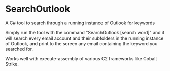 # SearchOutlook
A C# tool to search through a running instance of Outlook for keywords


Simply run the tool with the command "SearchOutlook [search word]" and it will search every email account and their subfolders in the running instance of Outlook, and print to the screen any email containing the keyword you searched for.
  
 Works well with execute-assembly of various C2 frameworks like Cobalt Strike.
